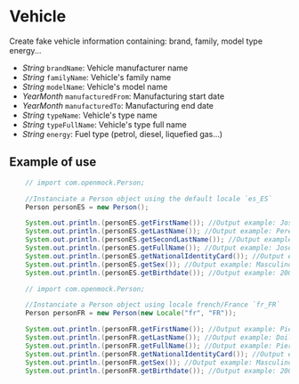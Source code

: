 # Vehicle

Create fake vehicle information containing: brand, family, model type energy...

 - *String* `brandName`: Vehicle manufacturer name
 - *String* `familyName`: Vehicle's family name
 - *String* `modelName`: Vehicle's model name
 - *YearMonth* `manufacturedFrom`: Manufacturing start date
 - *YearMonth* `manufacturedTo`: Manufacturing end date
 - *String* `typeName`: Vehicle's type name
 - *String* `typeFullName`: Vehicle's type full name
 - *String* `energy`: Fuel type (petrol, diesel, liquefied gas...)

## Example of use

```java
    // import com.openmock.Person;

    //Instanciate a Person object using the default locale `es_ES`
    Person personES = new Person();

    System.out.println.(personES.getFirstName()); //Output example: José
    System.out.println.(personES.getLastName()); //Output example: Perez
    System.out.println.(personES.getSecondLastName()); //Output example: García
    System.out.println.(personES.getFullName()); //Output example: José Perez García
    System.out.println.(personES.getNationalIdentityCard()); //Output example: 111111111A
    System.out.println.(personES.getSex()); //Output example: Masculino
    System.out.println.(personES.getBirthdate()); //Output example: 2002-05-23
```

```java
    // import com.openmock.Person;

    //Instanciate a Person object using locale french/France `fr_FR`
    Person personFR = new Person(new Locale("fr", "FR"));

    System.out.println.(personFR.getFirstName()); //Output example: Pierre
    System.out.println.(personFR.getLastName()); //Output example: Doillon
    System.out.println.(personFR.getFullName()); //Output example: Pierre Doillon
    System.out.println.(personFR.getNationalIdentityCard()); //Output example: 111111111A
    System.out.println.(personFR.getSex()); //Output example: Masculino
    System.out.println.(personFR.getBirthdate()); //Output example: 2002-05-23
```